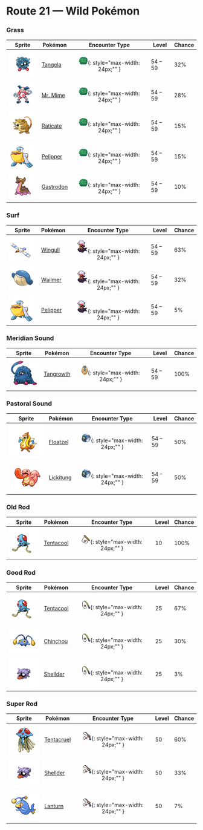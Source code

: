 # Route 21 — Wild Pokémon

### Grass

| Sprite | Pokémon | Encounter Type | Level | Chance |
|:------:|---------|:--------------:|-------|--------|
| ![Tangela](../../assets/sprites/tangela/front.gif "Tangela: It tangles any moving thing with its vines. Their subtle shaking is ticklish if you get ensnared.") | [Tangela](../../pokemon/tangela.md) | ![Grass](../../assets/encounter_types/grass.png "Grass"){: style="max-width: 24px;"" }| 54 – 59 | 32% |
| ![Mr. Mime](../../assets/sprites/mr-mime/front.gif "Mr. Mime: Its fingertips emit a peculiar force field that hardens air to create an actual wall.") | [Mr. Mime](../../pokemon/mr-mime.md) | ![Grass](../../assets/encounter_types/grass.png "Grass"){: style="max-width: 24px;"" }| 54 – 59 | 28% |
| ![Raticate](../../assets/sprites/raticate/front.gif "Raticate: Its whiskers help it to maintain balance. Its fangs never stop growing, so it gnaws to pare them down.") | [Raticate](../../pokemon/raticate.md) | ![Grass](../../assets/encounter_types/grass.png "Grass"){: style="max-width: 24px;"" }| 54 – 59 | 15% |
| ![Pelipper](../../assets/sprites/pelipper/front.gif "Pelipper: It protects its young in its beak. It bobs on waves, resting on them on days when the waters are calm.") | [Pelipper](../../pokemon/pelipper.md) | ![Grass](../../assets/encounter_types/grass.png "Grass"){: style="max-width: 24px;"" }| 54 – 59 | 15% |
| ![Gastrodon](../../assets/sprites/gastrodon/front.gif "Gastrodon: When its natural enemy attacks, it oozes purple fluid and escapes.") | [Gastrodon](../../pokemon/gastrodon.md) | ![Grass](../../assets/encounter_types/grass.png "Grass"){: style="max-width: 24px;"" }| 54 – 59 | 10% |

### Surf

| Sprite | Pokémon | Encounter Type | Level | Chance |
|:------:|---------|:--------------:|-------|--------|
| ![Wingull](../../assets/sprites/wingull/front.gif "Wingull: It soars on updrafts without flapping its wings. It makes a nest on sheer cliffs at the sea’s edge.") | [Wingull](../../pokemon/wingull.md) | ![Surf](../../assets/encounter_types/surf.png "Surf"){: style="max-width: 24px;"" }| 54 – 59 | 63% |
| ![Wailmer](../../assets/sprites/wailmer/front.gif "Wailmer: It bounces playfully like a ball. The more seawater it swallows, the higher it bounces.") | [Wailmer](../../pokemon/wailmer.md) | ![Surf](../../assets/encounter_types/surf.png "Surf"){: style="max-width: 24px;"" }| 54 – 59 | 32% |
| ![Pelipper](../../assets/sprites/pelipper/front.gif "Pelipper: It protects its young in its beak. It bobs on waves, resting on them on days when the waters are calm.") | [Pelipper](../../pokemon/pelipper.md) | ![Surf](../../assets/encounter_types/surf.png "Surf"){: style="max-width: 24px;"" }| 54 – 59 | 5% |

### Meridian Sound

| Sprite | Pokémon | Encounter Type | Level | Chance |
|:------:|---------|:--------------:|-------|--------|
| ![Tangrowth](../../assets/sprites/tangrowth/front.gif "Tangrowth: Its vines grow so profusely that, in the warm season, you can’t even see its eyes.") | [Tangrowth](../../pokemon/tangrowth.md) | ![Meridian Sound](../../assets/encounter_types/meridian_sound.png "Meridian Sound"){: style="max-width: 24px;"" }| 54 – 59 | 100% |

### Pastoral Sound

| Sprite | Pokémon | Encounter Type | Level | Chance |
|:------:|---------|:--------------:|-------|--------|
| ![Floatzel](../../assets/sprites/floatzel/front.gif "Floatzel: With its flotation sac inflated, it can carry people on its back. It deflates the sac before it dives.") | [Floatzel](../../pokemon/floatzel.md) | ![Pastoral Sound](../../assets/encounter_types/pastoral_sound.png "Pastoral Sound"){: style="max-width: 24px;"" }| 54 – 59 | 50% |
| ![Lickitung](../../assets/sprites/lickitung/front.gif "Lickitung: Its long tongue, slathered with a gooey saliva, sticks to anything, so it is very useful.") | [Lickitung](../../pokemon/lickitung.md) | ![Pastoral Sound](../../assets/encounter_types/pastoral_sound.png "Pastoral Sound"){: style="max-width: 24px;"" }| 54 – 59 | 50% |

### Old Rod

| Sprite | Pokémon | Encounter Type | Level | Chance |
|:------:|---------|:--------------:|-------|--------|
| ![Tentacool](../../assets/sprites/tentacool/front.gif "Tentacool: It drifts aimlessly in waves. Very difficult to see in water, it may not be noticed until it stings.") | [Tentacool](../../pokemon/tentacool.md) | ![Old Rod](../../assets/encounter_types/old_rod.png "Old Rod"){: style="max-width: 24px;"" }| 10 | 100% |

### Good Rod

| Sprite | Pokémon | Encounter Type | Level | Chance |
|:------:|---------|:--------------:|-------|--------|
| ![Tentacool](../../assets/sprites/tentacool/front.gif "Tentacool: It drifts aimlessly in waves. Very difficult to see in water, it may not be noticed until it stings.") | [Tentacool](../../pokemon/tentacool.md) | ![Good Rod](../../assets/encounter_types/good_rod.png "Good Rod"){: style="max-width: 24px;"" }| 25 | 67% |
| ![Chinchou](../../assets/sprites/chinchou/front.gif "Chinchou: On the dark ocean floor, its only means of communication is its constantly flashing lights.") | [Chinchou](../../pokemon/chinchou.md) | ![Good Rod](../../assets/encounter_types/good_rod.png "Good Rod"){: style="max-width: 24px;"" }| 25 | 30% |
| ![Shellder](../../assets/sprites/shellder/front.gif "Shellder: Grains of sand trapped in its shells mix with its body fluids to form beautiful pearls.") | [Shellder](../../pokemon/shellder.md) | ![Good Rod](../../assets/encounter_types/good_rod.png "Good Rod"){: style="max-width: 24px;"" }| 25 | 3% |

### Super Rod

| Sprite | Pokémon | Encounter Type | Level | Chance |
|:------:|---------|:--------------:|-------|--------|
| ![Tentacruel](../../assets/sprites/tentacruel/front.gif "Tentacruel: In battle, it extends all 80 of its tentacles to entrap its opponent inside a poisonous net.") | [Tentacruel](../../pokemon/tentacruel.md) | ![Super Rod](../../assets/encounter_types/super_rod.png "Super Rod"){: style="max-width: 24px;"" }| 50 | 60% |
| ![Shellder](../../assets/sprites/shellder/front.gif "Shellder: Grains of sand trapped in its shells mix with its body fluids to form beautiful pearls.") | [Shellder](../../pokemon/shellder.md) | ![Super Rod](../../assets/encounter_types/super_rod.png "Super Rod"){: style="max-width: 24px;"" }| 50 | 33% |
| ![Lanturn](../../assets/sprites/lanturn/front.gif "Lanturn: It blinds prey with an intense burst of light. With the prey incapacitated, the Pokémon swallows it in a single gulp.") | [Lanturn](../../pokemon/lanturn.md) | ![Super Rod](../../assets/encounter_types/super_rod.png "Super Rod"){: style="max-width: 24px;"" }| 50 | 7% |

